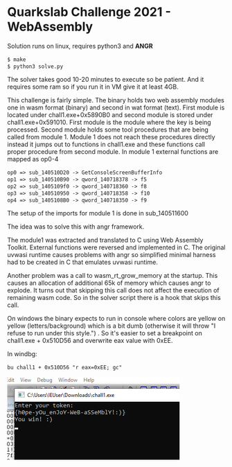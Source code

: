 # **Quarkslab Challenge 2021 - WebAssembly**

Solution runs on linux, requires python3 and **ANGR**

```
$ make
$ python3 solve.py
```

The solver takes good 10-20 minutes to execute so be patient. And it requires some ram so if you run it in VM give it at least 4GB.

This challenge is fairly simple. The binary holds two web assembly modules one in wasm format (binary) and second in wat format (text). First module is located under chall1.exe+0x5890B0 and second module is stored under chall1.exe+0x591010. First module is the module where the key is being processed. Second module holds some tool procedures that are being called from module 1.  Module 1 does not reach these procedures directly instead it  jumps out to  functions in chall1.exe and these functions call proper procedure from second module. In module 1 external functions are mapped as op0-4

```
op0 => sub_140510D20 -> GetConsoleScreenBufferInfo
op1 => sub_140510B90 -> qword_140718378 -> f5
op2 => sub_1405109f0 -> qword_140718360 -> f8
op3 => sub_140510950 -> qword_140718358 -> f10
op4 => sub_1405108B0 -> qword_140718350 -> f9
```

The setup of the imports for module 1 is done in sub_140511600

The idea was to solve this with angr framework. 

The module1 was extracted and translated to C  using Web Assembly Toolkit. External functions were reversed and implemented in C. The original uvwasi runtime causes problems with angr so simplified minimal harness had to be created in C that emulates uvwasi runtime.

 Another problem was a call to wasm_rt_grow_memory at the startup. This causes an allocation of  additional 65k of memory which causes angr to explode. It turns out that skipping this call does not affect the execution of remaining wasm code. So in the solver script there is a hook that skips this call. 

On windows the binary expects to run in console where colors are yellow on yellow (letters/background) which is a bit dumb (otherwise it will throw "I refuse to run under this style.") . So it's easier to set a breakpoint on chall1.exe + 0x510D56 and overwrite eax value with 0xEE. 

In windbg:

```
bu chall1 + 0x510D56 "r eax=0xEE; gc"
```



![](imgs/result.png)
